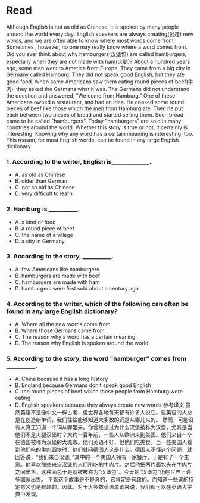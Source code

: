 # Read
Although English is not as old as Chinese, it is spoken by many people around the world every day. English speakers are always creating(创造) new words, and we are often able to know where most words come from.
Sometimes , however, no one may really know where a word comes from. Did you ever think about why hamburgers(汉堡包) are called hamburgers, especially when they are not made with ham(火腿)? About a hundred years ago, some men went to America from Europe. They came from a big city in Germany called Hamburg. They did not speak good English, but they ate good food. When some Americans saw them eating round pieces of beef(牛肉), they asked the Germans what it was. The Germans did not understand the question and answered, "We come from Hamburg." One of these Americans owned a restaurant, and had an idea. He cooked some round pieces of beef like those which the men from Hamburg ate. Then he put each between two pieces of bread and started selling them. Such bread came to be called "hamburgers". Today "hamburgers" are sold in many countries around the world.
Whether this story is true or not, it certainly is interesting. Knowing why any word has a certain meaning is interesting. too. This reason, for most English words, can be found in any large English dictionary.
### 1. According to the writer, English is_____________.
 * A. as old as Chinese 
 * B. older than German
 * C. not so old as Chinese 
 * D. very difficult to learn
### 2. Hamburg is __________.
 * A. a kind of food 
 * B. a round piece of beef
 * C. the name of a village 
 * D. a city in Germany
### 3. According to the story, __________.
 * A. few Americans like hamburgers 
 * B. hamburgers are made with beef
 * C. hamburgers are made with ham 
 * D. hamburgers were first sold about a century ago
### 4. According to the writer, which of the following can often be found in any large English dictionary?
 * A. Where all the new words come from
 * B. Where those Germans came from
 * C. The reason why a word has a certain meaning
 * D. The reason why English is spoken around the world
### 5. According to the story, the word "hamburger" comes from __________.
 * A. China because it has a long history
 * B. England because Germans don’t speak good English
 * C. the round pieces of beef which those people from Hamburg were eating
 * D. English speakers because they always create new words
参考译文
虽然英语不是像中文一样古老，但世界各地每天都有许多人说它。说英语的人总是在创造新单词，我们往往能够知道大多数的词是从哪儿来的。
然而，可能没有人真正知道一个词从哪里来。你曾经想过为什么汉堡被称为汉堡，尤其是当他们不是火腿汉堡时？大约一百年前，一些人从欧洲来到美国。他们来自一个在德国被称为汉堡的大城市。他们英语不好，但他们吃美食。当一些美国人看到他们吃的牛肉圆块时，他们就问德国人这是什么。德国人不懂这个问题，就回答说，“我们来自汉堡。”其中的一个美国人拥有一家餐厅，于是有了一个主意。他喜欢那些来自汉堡的人们所吃的牛肉片。之后他把两片面包夹在牛肉片之间出售。这种面包于是就被被称为“汉堡包”。今天的“汉堡包”仍在世界上许多国家出售。
不管这个故事是不是真的，它肯定是有趣的。而知道一些词的特定意义也是有趣的。因此，对于大多数英语单词来说，我们都可以在英语大字典中发现。
